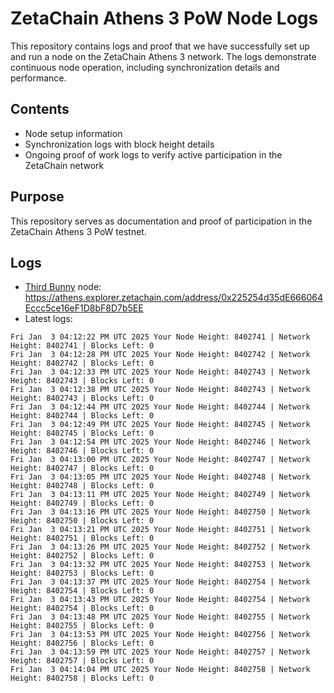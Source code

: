 # ZetaChain Athens 3 PoW Node Logs
This repository contains logs and proof that we have successfully set up and run a node on the ZetaChain Athens 3 network. The logs demonstrate continuous node operation, including synchronization details and performance.

## Contents
- Node setup information
- Synchronization logs with block height details
- Ongoing proof of work logs to verify active participation in the ZetaChain network

## Purpose
This repository serves as documentation and proof of participation in the ZetaChain Athens 3 PoW testnet.

## Logs

- [Third Bunny](https://thirdbunny.xyz/) node: https://athens.explorer.zetachain.com/address/0x225254d35dE666064Eccc5ce16eF1D8bF8D7b5EE
- Latest logs:
```
Fri Jan  3 04:12:22 PM UTC 2025 Your Node Height: 8402741 | Network Height: 8402741 | Blocks Left: 0
Fri Jan  3 04:12:28 PM UTC 2025 Your Node Height: 8402742 | Network Height: 8402742 | Blocks Left: 0
Fri Jan  3 04:12:33 PM UTC 2025 Your Node Height: 8402743 | Network Height: 8402743 | Blocks Left: 0
Fri Jan  3 04:12:38 PM UTC 2025 Your Node Height: 8402743 | Network Height: 8402743 | Blocks Left: 0
Fri Jan  3 04:12:44 PM UTC 2025 Your Node Height: 8402744 | Network Height: 8402744 | Blocks Left: 0
Fri Jan  3 04:12:49 PM UTC 2025 Your Node Height: 8402745 | Network Height: 8402745 | Blocks Left: 0
Fri Jan  3 04:12:54 PM UTC 2025 Your Node Height: 8402746 | Network Height: 8402746 | Blocks Left: 0
Fri Jan  3 04:13:00 PM UTC 2025 Your Node Height: 8402747 | Network Height: 8402747 | Blocks Left: 0
Fri Jan  3 04:13:05 PM UTC 2025 Your Node Height: 8402748 | Network Height: 8402748 | Blocks Left: 0
Fri Jan  3 04:13:11 PM UTC 2025 Your Node Height: 8402749 | Network Height: 8402749 | Blocks Left: 0
Fri Jan  3 04:13:16 PM UTC 2025 Your Node Height: 8402750 | Network Height: 8402750 | Blocks Left: 0
Fri Jan  3 04:13:21 PM UTC 2025 Your Node Height: 8402751 | Network Height: 8402751 | Blocks Left: 0
Fri Jan  3 04:13:26 PM UTC 2025 Your Node Height: 8402752 | Network Height: 8402752 | Blocks Left: 0
Fri Jan  3 04:13:32 PM UTC 2025 Your Node Height: 8402753 | Network Height: 8402753 | Blocks Left: 0
Fri Jan  3 04:13:37 PM UTC 2025 Your Node Height: 8402754 | Network Height: 8402754 | Blocks Left: 0
Fri Jan  3 04:13:43 PM UTC 2025 Your Node Height: 8402754 | Network Height: 8402754 | Blocks Left: 0
Fri Jan  3 04:13:48 PM UTC 2025 Your Node Height: 8402755 | Network Height: 8402755 | Blocks Left: 0
Fri Jan  3 04:13:53 PM UTC 2025 Your Node Height: 8402756 | Network Height: 8402756 | Blocks Left: 0
Fri Jan  3 04:13:59 PM UTC 2025 Your Node Height: 8402757 | Network Height: 8402757 | Blocks Left: 0
Fri Jan  3 04:14:04 PM UTC 2025 Your Node Height: 8402758 | Network Height: 8402758 | Blocks Left: 0
```
